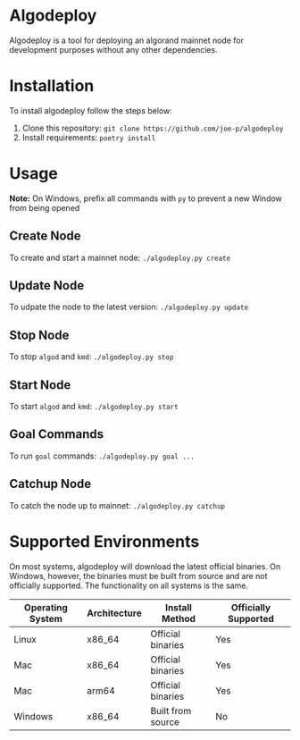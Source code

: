 # Algodeploy

Algodeploy is a tool for deploying an algorand mainnet node for development purposes without any other dependencies. 
# Installation

To install algodeploy follow the steps below:

1. Clone this repository: `git clone https://github.com/joe-p/algodeploy`
2. Install requirements: `poetry install`

# Usage
**Note:** On Windows, prefix all commands with `py` to prevent a new Window from being opened

## Create Node
To create and start a mainnet node: `./algodeploy.py create`

## Update Node
To udpate the node to the latest version: `./algodeploy.py update`

## Stop Node
To stop `algod` and `kmd`: `./algodeploy.py stop`

## Start Node
To start `algod` and `kmd`: `./algodeploy.py start`

## Goal Commands
To run `goal` commands: `./algodeploy.py goal ...`

## Catchup Node
To catch the node up to mainnet: `./algodeploy.py catchup`


# Supported Environments
On most systems, algodeploy will download the latest official binaries. On Windows, however, the binaries must be built from source and are not officially supported. The functionality on all systems is the same.

| Operating System | Architecture | Install Method | Officially Supported |
| --- | --- | --- | --- |
| Linux | x86_64 | Official binaries | Yes |
| Mac | x86_64 | Official binaries | Yes |
| Mac | arm64 | Official binaries | Yes |
| Windows | x86_64 | Built from source | No |
